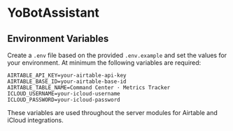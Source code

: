 # YoBotAssistant

## Environment Variables

Create a `.env` file based on the provided `.env.example` and set the values for
your environment. At minimum the following variables are required:

```
AIRTABLE_API_KEY=your-airtable-api-key
AIRTABLE_BASE_ID=your-airtable-base-id
AIRTABLE_TABLE_NAME=Command Center · Metrics Tracker
ICLOUD_USERNAME=your-icloud-username
ICLOUD_PASSWORD=your-icloud-password
```

These variables are used throughout the server modules for Airtable and iCloud
integrations.
